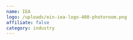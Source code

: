 ```yaml
---
name: IEA
logo: /uploads/ein-iea-logo-400-photoroom.png
affiliate: false
category: industry
---
```

